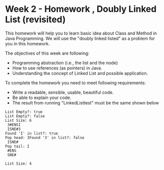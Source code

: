 # Week 2 - Homework , Doubly Linked List (revisited)

This homework will help you to learn basic idea about Class and Method in Java Programming.
We will use the "doubly linked listed" as a problem for you in this homework.

The objectives of this week are following:
* Programming abstraction (i.e., the list and the node)
* How to use references (as pointers) in Java.
* Understanding the concept of Linked List and possible application.

To complete the homework you need to meet following requirements:
* Write a readable, sensible, usable, beautiful code.
* Be able to explain your code.
* The result from running "LinkedListtest" must be the same shown below

```
List Empty?: true
List Empty?: false
List Size: 6
 3#ENSI
 ISNE#3
Found 'I' in list?: true
Pop head: 3Found '3' in list?: false
 ISNE#
Pop tail: I
 #ENS
 SNE#

List Size: 4
```
